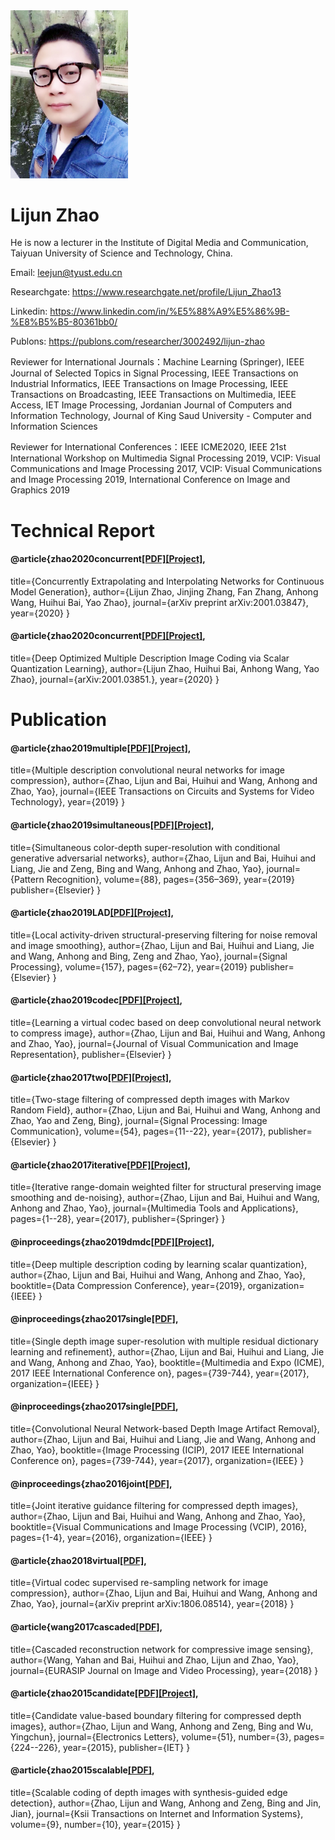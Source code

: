 <img src='IMAGE/ZLJ.JPG' width='188'/>

# Lijun Zhao

He is now a lecturer in the Institute of Digital Media and Communication, Taiyuan University of Science and Technology, China.

Email: leejun@tyust.edu.cn

Researchgate: https://www.researchgate.net/profile/Lijun_Zhao13

Linkedin: https://www.linkedin.com/in/%E5%88%A9%E5%86%9B-%E8%B5%B5-80361bb0/

Publons: https://publons.com/researcher/3002492/lijun-zhao

Reviewer for International Journals：Machine Learning (Springer), IEEE Journal of Selected Topics in Signal Processing, IEEE Transactions on Industrial Informatics, IEEE Transactions on Image Processing, IEEE Transactions on Broadcasting, IEEE Transactions on Multimedia, IEEE Access, IET Image Processing, Jordanian Journal of Computers and Information Technology, Journal of King Saud University - Computer and Information Sciences

Reviewer for International Conferences：IEEE ICME2020, IEEE 21st International Workshop on Multimedia Signal Processing 2019, VCIP: Visual Communications and Image Processing 2017, VCIP: Visual Communications and Image Processing 2019, International Conference on Image and Graphics 2019


# Technical Report

#### @article{zhao2020concurrent[[PDF]](https://arxiv.org/abs/2001.03847)[[Project]](https://github.com/mdcnn/CEIN),
  title={Concurrently Extrapolating and Interpolating Networks for Continuous Model Generation},
  author={Lijun Zhao, Jinjing Zhang, Fan Zhang, Anhong Wang, Huihui Bai, Yao Zhao},
  journal={arXiv preprint arXiv:2001.03847},
  year={2020}
}

#### @article{zhao2020concurrent[[PDF]](https://arxiv.org/pdf/2001.03851.pdf)[[Project]](https://github.com/mdcnn/Deep-Multiple-Description-Coding),
  title={Deep Optimized Multiple Description Image Coding via Scalar Quantization Learning},
  author={Lijun Zhao, Huihui Bai, Anhong Wang, Yao Zhao},
  journal={arXiv:2001.03851.},
  year={2020}
}

# Publication

#### @article{zhao2019multiple[[PDF]](https://ieeexplore.ieee.org/document/8445655)[[Project]](https://github.com/mdcnn/MDCNN_test40),
  title={Multiple description convolutional neural networks for image compression},
  author={Zhao, Lijun and Bai, Huihui and Wang, Anhong and Zhao, Yao},
  journal={IEEE Transactions on Circuits and Systems for Video Technology},
  year={2019}
}

#### @article{zhao2019simultaneous[[PDF]](https://www.sciencedirect.com/science/article/pii/S0031320318304175)[[Project]](https://github.com/mdcnn/CDcGAN),
  title={Simultaneous color-depth super-resolution with conditional generative adversarial networks},
  author={Zhao, Lijun and Bai, Huihui and Liang, Jie and Zeng, Bing and Wang, Anhong and Zhao, Yao},
  journal={Pattern Recognition},
  volume={88},
  pages={356–369},
  year={2019}
  publisher={Elsevier}
}

#### @article{zhao2019LAD[[PDF]](https://www.sciencedirect.com/science/article/pii/S0165168418303724)[[Project]](https://github.com/mdcnn/Local-Activity-Driven-Filtering),
  title={Local activity-driven structural-preserving filtering for noise removal and image smoothing},
  author={Zhao, Lijun and Bai, Huihui and Liang, Jie and Wang, Anhong and Bing, Zeng and Zhao, Yao},
  journal={Signal Processing},
  volume={157},
  pages={62–72},
  year={2019}
  publisher={Elsevier}
}

#### @article{zhao2019codec[[PDF]](https://www.sciencedirect.com/science/article/pii/S104732031930210X)[[Project]](https://github.com/mdcnn/Virtual_Codec_Network),
  title={Learning a virtual codec based on deep convolutional neural network to compress image},
  author={Zhao, Lijun and Bai, Huihui and Wang, Anhong and Zhao, Yao},
  journal={Journal of Visual Communication and Image Representation},
  publisher={Elsevier}
}

#### @article{zhao2017two[[PDF]](https://www.sciencedirect.com/science/article/pii/S0923596517300255)[[Project]](https://github.com/mdcnn/Depth-Image-Quality-Enhancement),
  title={Two-stage filtering of compressed depth images with Markov Random Field},
  author={Zhao, Lijun and Bai, Huihui and Wang, Anhong and Zhao, Yao and Zeng, Bing},
  journal={Signal Processing: Image Communication},
  volume={54},
  pages={11--22},
  year={2017},
  publisher={Elsevier}
}

#### @article{zhao2017iterative[[PDF]](https://link.springer.com/article/10.1007/s11042-017-5253-1)[[Project]](https://github.com/mdcnn/Depth-Image-Quality-Enhancement),
  title={Iterative range-domain weighted filter for structural preserving image smoothing and de-noising},
  author={Zhao, Lijun and Bai, Huihui and Wang, Anhong and Zhao, Yao},
  journal={Multimedia Tools and Applications},
  pages={1--28},
  year={2017},
  publisher={Springer}
}

#### @inproceedings{zhao2019dmdc[[PDF]](https://arxiv.org/abs/1811.01504v3)[[Project]](https://github.com/mdcnn/Deep-Multiple-Description-Coding),
  title={Deep multiple description coding by learning scalar quantization}, 
  author={Zhao, Lijun and Bai, Huihui and Wang, Anhong and Zhao, Yao}, 
  booktitle={Data Compression Conference}, 
  year={2019}, 
  organization={IEEE} }
  
#### @inproceedings{zhao2017single[[PDF]](https://ieeexplore.ieee.org/abstract/document/8019331/),
  title={Single depth image super-resolution with multiple residual dictionary learning and refinement},
  author={Zhao, Lijun and Bai, Huihui and Liang, Jie and Wang, Anhong and Zhao, Yao},
  booktitle={Multimedia and Expo (ICME), 2017 IEEE International Conference on},
  pages={739-744},
  year={2017},
  organization={IEEE}
}

#### @inproceedings{zhao2017single[[PDF]](https://ieeexplore.ieee.org/abstract/document/8296720/),
  title={Convolutional Neural Network-based Depth Image Artifact Removal},
  author={Zhao, Lijun and Bai, Huihui and Liang, Jie and Wang, Anhong and Zhao, Yao},
  booktitle={Image Processing (ICIP), 2017 IEEE International Conference on},
  pages={739-744},
  year={2017},
  organization={IEEE}
}

#### @inproceedings{zhao2016joint[[PDF]](http://ieeexplore.ieee.org/document/7805457/),
  title={Joint iterative guidance filtering for compressed depth images},
  author={Zhao, Lijun and Bai, Huihui and Wang, Anhong and Zhao, Yao},
  booktitle={Visual Communications and Image Processing (VCIP), 2016},
  pages={1-4},
  year={2016},
  organization={IEEE}
}

#### @article{zhao2018virtual[[PDF]](http://arxiv.org/abs/1806.08514),
  title={Virtual codec supervised re-sampling network for image compression},
  author={Zhao, Lijun and Bai, Huihui and Wang, Anhong and Zhao, Yao},
  journal={arXiv preprint arXiv:1806.08514},
  year={2018}
}

#### @article{wang2017cascaded[[PDF]](http://link.springer.com/article/10.1186/s13640-018-0315-5),
  title={Cascaded reconstruction network for compressive image sensing},
  author={Wang, Yahan and Bai, Huihui and Zhao, Lijun and Zhao, Yao},
  journal={EURASIP Journal on Image and Video Processing},
  year={2018}
}

#### @article{zhao2015candidate[[PDF]](https://www.researchgate.net/publication/273395477_Candidate_value-based_boundary_filtering_for_compressed_depth_images)[[Project]](https://github.com/mdcnn/Depth-Image-Quality-Enhancement),
  title={Candidate value-based boundary filtering for compressed depth images},
  author={Zhao, Lijun and Wang, Anhong and Zeng, Bing and Wu, Yingchun},
  journal={Electronics Letters},
  volume={51},
  number={3},
  pages={224--226},
  year={2015},
  publisher={IET}
}

#### @article{zhao2015scalable[[PDF]](http://www.kpubs.org/article/articleDownload.kpubs?downType=pdf&articleANo=E1KOBZ_2015_v9n10_4108),
  title={Scalable coding of depth images with synthesis-guided edge detection},
  author={Zhao, Lijun and Wang, Anhong and Zeng, Bing and Jin, Jian},
  journal={Ksii Transactions on Internet and Information Systems},
  volume={9},
  number={10},
  year={2015}
}


